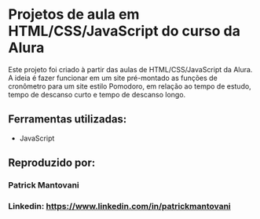 # Projetos de aula em HTML/CSS/JavaScript do curso da Alura

Este projeto foi criado à partir das aulas de HTML/CSS/JavaScript da Alura. A ideia é fazer funcionar em um site pré-montado as funções de cronômetro para um site estilo Pomodoro, em relação ao tempo de estudo, tempo de descanso curto e tempo de descanso longo.

## Ferramentas utilizadas:

* JavaScript

## Reproduzido por:

### Patrick Mantovani

### Linkedin: https://www.linkedin.com/in/patrickmantovani
